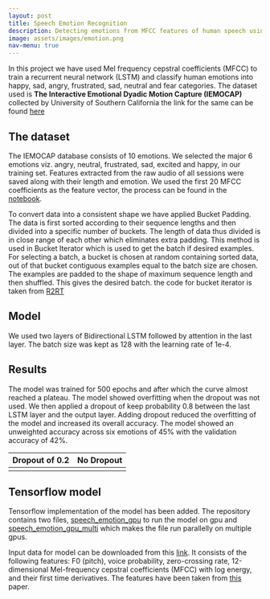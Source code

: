 ```yaml
---
layout: post
title: Speech Emotion Recognition
description: Detecting emotions from MFCC features of human speech using Deep Learning
image: assets/images/emotion.png
nav-menu: true
---
```


In this project we have used Mel frequency cepstral coefficients (MFCC) to train a recurrent neural network (LSTM) and classify human emotions into happy, sad, angry, frustrated, sad, neutral and fear categories. The dataset used is **The Interactive Emotional Dyadic Motion Capture (IEMOCAP)** collected by University of Southern California
the link for the same can be found [here](http://sail.usc.edu/iemocap/)

## The dataset
The IEMOCAP database consists of 10 emotions. We selected the major 6 emotions viz. angry, neutral, frustrated, sad, excited and happy, in our training set. Features extracted from the raw audio of all sessions were saved along with their length and emotion. We used the first 20 MFCC coefficients as the feature vector, the process can be found in the [notebook](https://github.com/amanbasu/speech-emotion-recognition/blob/master/create_mfcc.ipynb).

To convert data into a consistent shape we have applied Bucket Padding. The data is first sorted according to their sequence lengths and then divided into a specific number of buckets. The length of data thus divided is in close range of each other which eliminates extra padding. This method is used in Bucket Iterator which is used to get the batch if desired examples. For selecting a batch, a bucket is chosen at random containing sorted data, out of that bucket contiguous examples equal to the batch size are chosen. The examples are padded to the shape of maximum sequence length and then shuffled. This gives the desired batch.
the code for bucket iterator is taken from [R2RT](https://r2rt.com/recurrent-neural-networks-in-tensorflow-iii-variable-length-sequences.html)

## Model
We used two layers of Bidirectional LSTM followed by attention in the last layer. The batch size was kept as 128 with the learning rate of 1e-4.

## Results
The model was trained for 500 epochs and after which the curve almost reached a plateau. The model showed overfitting when the dropout was not used. We then applied a dropout of keep probability 0.8 between the last LSTM layer and the output layer. Adding dropout reduced the overfitting of the model and increased its overall accuracy. The model showed an unweighted accuracy across six emotions of 45% with the validation accuracy of 42%.

Dropout of 0.2             |  No Dropout
:-------------------------:|:-------------------------:
<a href="" class="image"><img src="https://github.com/amanbasu/speech-emotion-recognition/blob/master/plot_dropout.png" alt="" data-position="left" /></a>  |  <a href="" class="image"><img src="https://github.com/amanbasu/speech-emotion-recognition/blob/master/plot_no_dropout.png" alt="" data-position="right" /></a>

## Tensorflow model
Tensorflow implementation of the model has been added. The repository contains two files, [speech_emotion_gpu](https://github.com/amanbasu/speech-emotion-recognition/blob/master/speech_emotion_gpu.py) to run the model on gpu and [speech_emotion_gpu_multi](https://github.com/amanbasu/speech-emotion-recognition/blob/master/speech_emotion_gpu_multi.py) which makes the file run parallelly on multiple gpus.

Input data for model can be downloaded from this [link](https://drive.google.com/file/d/1QidPJVsdUnYXj0VAGIrffmDl3pjA6RLl/view?usp=sharing). It consists of the following features: F0 (pitch), voice probability, zero-crossing rate, 12-dimensional Mel-frequency cepstral coefficients (MFCC) with log energy, and their first time derivatives. The features have been taken from [this](https://www.microsoft.com/en-us/research/publication/high-level-feature-representation-using-recurrent-neural-network-for-speech-emotion-recognition/) paper.
